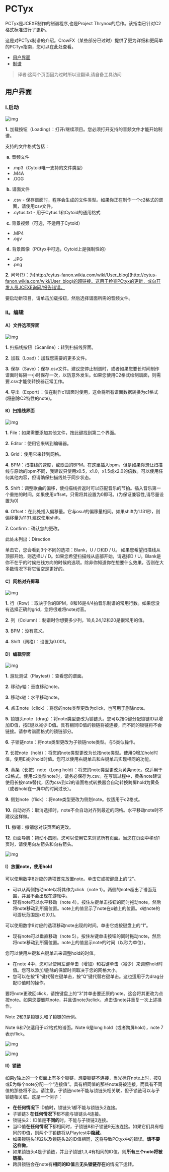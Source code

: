 # PCTyx

PCTyx是JCEXE制作的制谱程序,也是Project Thrynox的后作。该指南已针对C2格式标准进行了更新。

这是对PCTyx制谱的介绍。CrowFX（某些部分已过时）提供了更为详细和更简单的PCTyx指南，您可以在此处查看。

- [用户界面](https://sites.google.com/site/cytoidcommunity/guides/charting/introduction-pctyx/pctyx-user-interface-old)
- [制谱](https://sites.google.com/site/cytoidcommunity/guides/charting/introduction-pctyx/pctyx-charting-old)

> 译者:这两个页面因为过时所以没翻译,请自备工具访问







## 用户界面

### I.启动



![img](./1.png)



**1.** 加载按钮（Loading）：打开/继续项目。您必须打开支持的音频文件才能开始制谱。

 支持的文件格式包括：

​        **a.** 音频文件

- .mp3（Cytoid唯一支持的文件类型）
- .M4A
- .OGG



​        **b.** 谱面文件

- .csv - 保存谱面时，程序会生成的文件类型。如果你正在制作一个c2格式的谱面，请使用csv文件。
- .cytus.txt - 用于Cytus 1和Cytoid的通用格式



​        **c.** 背景视频（可选，不适用于Cytoid）

- .MP4
- .ogv



​        **d.** 背景图像（PCtyx中可选，Cytoid上是强制性的）

- .JPG
- .png



**2.** 问号(?)：为[http://cytus-fanon.wikia.com/wiki/User_blog](http://cytus-fanon.wikia.com/wiki/User_blog)的超链接。这用于检查PCtyx的更新，或向开发人员JCEXE询问/报告错误。

要启动新项目，请单击加载按钮，然后选择谱面所需的音频文件。







### II。编辑

####     A）文件选项界面 



![img](./2.png)



**1.** 扫描线按钮（Scanline）：转到扫描线界面。

**2.** 加载（Load）：加载您需要的更多文件。

**3.** 保存（Save）：保存.csv文件。建议您停止制谱时，或者如果您要长时间制作谱面时每隔一小时保存一次，以防意外发生。如果您使用C2格式绘制谱面，则需要.csv才能使转换器正常工作。

**4.** 导出（Export）：仅在制作c1谱面时使用，这会将所有谱面数据转换为c1格式(将删除C2特性的note)。



#### B）扫描线界面



![img](./9.png)



**1.** File：如果需要添加其他文件，按此键找到第二个界面。

**2.** Editor：使用它来转到编辑器。

**3.** Grid：使用它来转到网格。

**4.** BPM：扫描线的速度，或歌曲的BPM。在这里插入bpm，但是如果你想让扫描线与原始的bpm不同，我建议只使用x0.5，x1.0，x1.5或x2.0的倍数。可以使用任何其他内容，但请确保扫描线处于同步状态。

**5.** Shift：调整歌曲的偏移，使扫描线折返时可以匹配音乐的节拍。插入音乐第一个重拍的时间。如果使用offset，只需将其设置为0即可。(为保证兼容性,请尽量设置为0)

**6.** Offset：在此处插入偏移量。它与osu!的偏移量相同。如果shift为1.131秒，则偏移量为1131.建议使用shift。

**7.** Confirm：确认您的更改。

此处未列出：Direction

单击它，您会看到3个不同的选项：Blank，U / D和D / U。 如果您希望扫描线从顶部开始，则选择U / D。如果您希望扫描线从底部开始，请选择D / U。Blank是你不在乎的时候扫线方向的时候的选项。除非你知道你在想要什么效果，否则在大多数情况下将它留空是更好的。



#### C）网格对齐屏幕 



![img](./10.png)



**1.** 行（Row）：取决于你的BPM，8和16是4/4拍音乐制谱的常用行数。如果您没有选择正确的grid，您将很难将note对音。

**2.** 列（Column）：制谱时你想要多少列，18,6,24,12和20是很常用的值。

**3.** BPM：没有意义。

**4.** Shift（网格）：设置为0.001。



#### D）编辑界面



![img](./12.png)



**1.** 游玩测试（Playtest）：查看您的谱面。

**2.** 移动y轴：垂直移动note。

**3.** 移动x轴：水平移动note。

**4.** 点击note（click）：将您的note类型更改为click，也可用于删除note。

**5.** 锁链头note（drag）：将note类型更改为锁链头。您可以按Q键分配锁链ID以增加ID值，按E键以减少ID值。具有相同ID值的锁链将被连接，而不同的锁链将不会链接。请参考谱面格式的锁链部分。

**6.** 子锁链note：将note类型更改为子锁链note类型。与5类似操作。

**7.** 长按note（hold）：将您的note类型更改为长按note类型。使用Q增加hold时值，使用E减少hold时值。您可以使用右键单击和左键单击实现相同的功能。

**8.** 黄条（长按）note（Long hold）：将您的note类型更改为黄条note。仅适用于c2格式。使用c2类型note时，请务必保存为.csv。在写谱过程中，黄条note建议使用长按note替代，因为csv到c2的谱面格式转换器会自动转换跨屏hold为黄条（或者hold在一屏中的时间过长）。

**9.** 侧划note（flick）：将note类型更改为侧划note。仅适用于c2格式。

**10.** 自动对齐：取消选择时，note不会自动对齐到最近的网格。水平移动note时不建议这样做。

**11.** 撤销：撤销您对该页面的更改。

**12.** 页面导航：拖动小圆圈，您可以使用它来浏览所有页面。当您在页面中移动1页时，请使用向左箭头和向右箭头。



![img](./13.png)

#### I）放置note，使用hold

可以使用数字8对应的选项首先放置note。单击它或按键盘上的“2”。

- 可以从两侧拖动note以将其作为click（note 1）。两侧的note超出了谱面范围，并且不会出现在游戏中。
- 现有note可以水平移动（note 4）。按住左键单击按钮的同时拖动note，然后将note移动到所需位置。note上的值显示了note在x轴上的位置。x轴note的可游玩范围是x∈[0,1]。

可以使用数字9对应的选项移动note出现的时间。单击它或按键盘上的“1”。

- 现有note可以垂直移动（note 5）。按住左键单击按钮的同时拖动note，然后将note移动到所需位置。note上的值显示note的时间（以秒为单位）。

您可以使用左键和右键单击来调整hold的时值。

- 在note 4中，您可以使用左键单击（增加）和右键单击（减少）来调整hold时值。您可以添加/删除的保留时间取决于您的网格大小。
- 您可以在按“E”键代替左键单击，按“Q”键代替右键单击。这也适用于为drag分配ID值时的操作。

要将note更改回click，请按键盘上的“3”并单击要还原的note。这会将其更改为点按note。如果您要删除note，并且该note为click，点击该note并重复一次上述操作。

Note 2和3是锁链头和子锁链的示例。

Note 6和7仅适用于c2格式的谱面。Note 6是long hold（或者跨屏hold），note 7表示flick。







![img](./14.png)

![img](./11.png)

#### II）锁链

如果y轴上的一个页面上有多个锁链，想要锁链不连接，当光标在note上时，按Q或E为每个note分配一个“连接值”。具有相同值的那些note将被连接，而具有不同值的那些将不会。请注意，子锁链note不能与锁链头相关联，但子锁链可以与子锁链相关联。这是一个例子：

- **在任何情况下** ID值时，锁链头1都不能与锁链头2连接。
- 子锁链3 **在任何情况下**都不能与锁链头4连接。
- 锁链头2：ID值是**不同的**时，不能与子锁链3连接。
- 当ID值**在任何情况下**都相同时，子锁链8和子锁链9无法连接。如果它们具有相同的ID值，则两个子锁链将从Playtest中**隐藏**。
- 如果锁链头1和2以及锁链头2的ID值相同，这将导致PCtyx中的错误。**请不要这样做**。
- 如果锁链头4是子锁链，并且子锁链1,3,4有相同的ID值，则**所有三个note将被链接。**
- 跨屏锁链会在note有**相同的ID值**且**无头锁链存在**的情况下运转。




  
